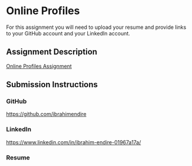 # Online Profiles
For this assignment you will need to upload your resume and provide links to your GitHub account and your LinkedIn account.

## Assignment Description
[Online Profiles Assignment](https://education.launchcode.org/liftoff/modules/assignments/online-profiles)

## Submission Instructions
 
### GitHub
https://github.com/ibrahimendire
 
### LinkedIn
https://www.linkedin.com/in/ibrahim-endire-01967a17a/

### Resume

